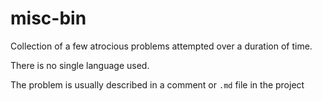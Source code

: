 # misc-bin

Collection of a few atrocious problems attempted over a duration of time.

There is no single language used.

The problem is usually described in a comment or `.md` file in the project
